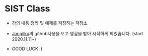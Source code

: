 # SIST Class
- 강의 내용 정리 및 예제를 저장하는 저장소

- [Jangilku](https://github.com/Jangilkyu)의 github사용을 보고 영감을 받아 시작하게 되었습니다.
    (start 2020.11.11~)

- GOOD LUCK :)
